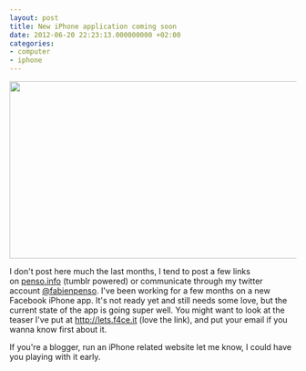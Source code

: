 ```yaml
---
layout: post
title: New iPhone application coming soon
date: 2012-06-20 22:23:13.000000000 +02:00
categories:
- computer
- iphone
---
```

<p style="text-align: center;"><img class="aligncenter" style="text-align: center;" src="https://launchrock-assets.s3.amazonaws.com/background-files/FiVsY4xJk7JEERa.jpg" alt="" width="553" height="311" /></p>
I don't post here much the last months, I tend to post a few links on <a href="http://penso.info">penso.info</a> (tumblr powered) or communicate through my twitter account <a href="http://twitter.com/fabienpenso">@fabienpenso</a>. I've been working for a few months on a new Facebook iPhone app. It's not ready yet and still needs some love, but the current state of the app is going super well. You might want to look at the teaser I've put at <a href="http://lets.f4ce.it">http://lets.f4ce.it</a> (love the link), and put your email if you wanna know first about it.

If you're a blogger, run an iPhone related website let me know, I could have you playing with it early.
